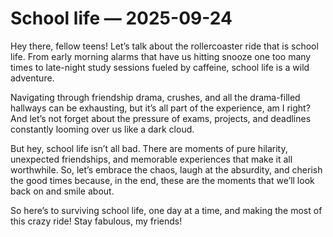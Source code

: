 # School life — 2025-09-24

Hey there, fellow teens! Let’s talk about the rollercoaster ride that is school life. From early morning alarms that have us hitting snooze one too many times to late-night study sessions fueled by caffeine, school life is a wild adventure.

Navigating through friendship drama, crushes, and all the drama-filled hallways can be exhausting, but it’s all part of the experience, am I right? And let’s not forget about the pressure of exams, projects, and deadlines constantly looming over us like a dark cloud.

But hey, school life isn’t all bad. There are moments of pure hilarity, unexpected friendships, and memorable experiences that make it all worthwhile. So, let’s embrace the chaos, laugh at the absurdity, and cherish the good times because, in the end, these are the moments that we’ll look back on and smile about.

So here’s to surviving school life, one day at a time, and making the most of this crazy ride! Stay fabulous, my friends!